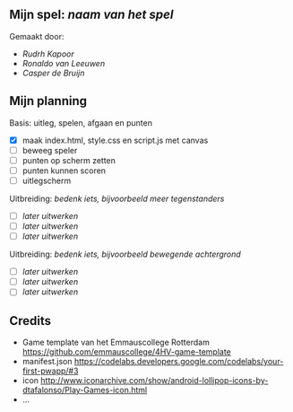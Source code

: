 ## Mijn spel: *naam van het spel*
Gemaakt door:
- *Rudrh Kapoor*
- *Ronaldo van Leeuwen*
- *Casper de Bruijn*

## Mijn planning

Basis: uitleg, spelen, afgaan en punten
- [x] maak index.html, style.css en script.js met canvas 
- [ ] beweeg speler 
- [ ] punten op scherm zetten 
- [ ] punten kunnen scoren 
- [ ] uitlegscherm 

Uitbreiding: *bedenk iets, bijvoorbeeld meer tegenstanders*
- [ ] *later uitwerken*
- [ ] *later uitwerken*
- [ ] *later uitwerken*

Uitbreiding: *bedenk iets, bijvoorbeeld bewegende achtergrond*
- [ ] *later uitwerken*
- [ ] *later uitwerken*
- [ ] *later uitwerken*

## Credits
- Game template van het Emmauscollege Rotterdam https://github.com/emmauscollege/4HV-game-template
- manifest.json https://codelabs.developers.google.com/codelabs/your-first-pwapp/#3
- icon http://www.iconarchive.com/show/android-lollipop-icons-by-dtafalonso/Play-Games-icon.html
- ...
